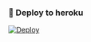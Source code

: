 ### 🚀 Deploy to heroku
[![Deploy](https://www.herokucdn.com/deploy/button.svg)](https://heroku.com/deploy?template=https://github.com/Ismiyev/ASOyashgame) 
